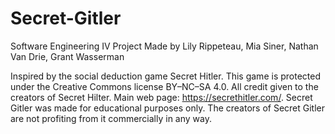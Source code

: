 # Secret-Gitler
Software Engineering IV Project
Made by Lily Rippeteau, Mia Siner, Nathan Van Drie, Grant Wasserman

Inspired by the social deduction game Secret Hitler. This game is protected under the Creative Commons license BY–NC–SA 4.0. All credit given to the creators of Secret Hilter. Main web page: https://secrethitler.com/. Secret Gitler was made for educational purposes only. The creators of Secret Gitler are not profiting from it commercially in any way.
